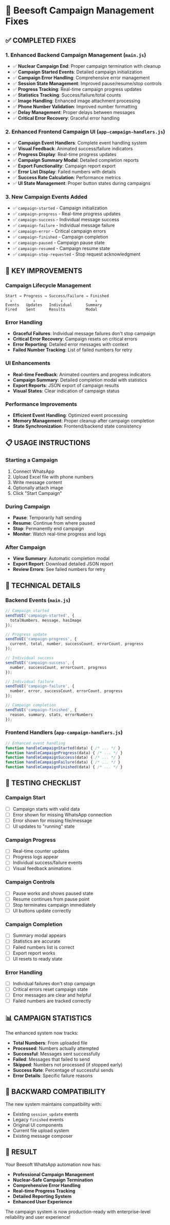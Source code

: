 # 🐝 Beesoft Campaign Management Fixes

## ✅ **COMPLETED FIXES**

### 1. **Enhanced Backend Campaign Management** (`main.js`)
- ✅ **Nuclear Campaign End**: Proper campaign termination with cleanup
- ✅ **Campaign Started Events**: Detailed campaign initialization 
- ✅ **Campaign Error Handling**: Comprehensive error management
- ✅ **Session State Management**: Improved pause/resume/stop controls
- ✅ **Progress Tracking**: Real-time campaign progress updates
- ✅ **Statistics Tracking**: Success/failure/total counts
- ✅ **Image Handling**: Enhanced image attachment processing
- ✅ **Phone Number Validation**: Improved number formatting
- ✅ **Delay Management**: Proper delays between messages
- ✅ **Critical Error Recovery**: Graceful error handling

### 2. **Enhanced Frontend Campaign UI** (`app-campaign-handlers.js`)
- ✅ **Campaign Event Handlers**: Complete event handling system
- ✅ **Visual Feedback**: Animated success/failure indicators
- ✅ **Progress Display**: Real-time progress updates
- ✅ **Campaign Summary Modal**: Detailed completion reports
- ✅ **Export Functionality**: Campaign report export
- ✅ **Error List Display**: Failed numbers with details
- ✅ **Success Rate Calculation**: Performance metrics
- ✅ **UI State Management**: Proper button states during campaigns

### 3. **New Campaign Events Added**
- ✅ `campaign-started` - Campaign initialization
- ✅ `campaign-progress` - Real-time progress updates  
- ✅ `campaign-success` - Individual message success
- ✅ `campaign-failure` - Individual message failure
- ✅ `campaign-error` - Critical campaign errors
- ✅ `campaign-finished` - Campaign completion
- ✅ `campaign-paused` - Campaign pause state
- ✅ `campaign-resumed` - Campaign resume state
- ✅ `campaign-stop-requested` - Stop request acknowledgment

## 🚀 **KEY IMPROVEMENTS**

### **Campaign Lifecycle Management**
```
Start → Progress → Success/Failure → Finished
  ↓         ↓           ↓              ↓
Events   Updates   Individual      Summary
Fired    Sent      Results         Modal
```

### **Error Handling**
- **Graceful Failures**: Individual message failures don't stop campaign
- **Critical Error Recovery**: Campaign resets on critical errors
- **Error Reporting**: Detailed error messages with context
- **Failed Number Tracking**: List of failed numbers for retry

### **UI Enhancements**
- **Real-time Feedback**: Animated counters and progress indicators
- **Campaign Summary**: Detailed completion modal with statistics
- **Export Reports**: JSON export of campaign results
- **Visual States**: Clear indication of campaign status

### **Performance Improvements**
- **Efficient Event Handling**: Optimized event processing
- **Memory Management**: Proper cleanup after campaign completion
- **State Synchronization**: Frontend/backend state consistency

## 📋 **USAGE INSTRUCTIONS**

### **Starting a Campaign**
1. Connect WhatsApp
2. Upload Excel file with phone numbers
3. Write message content
4. Optionally attach image
5. Click "Start Campaign"

### **During Campaign**
- **Pause**: Temporarily halt sending
- **Resume**: Continue from where paused
- **Stop**: Permanently end campaign
- **Monitor**: Watch real-time progress and logs

### **After Campaign**
- **View Summary**: Automatic completion modal
- **Export Report**: Download detailed JSON report
- **Review Errors**: See failed numbers for retry

## 🔧 **TECHNICAL DETAILS**

### **Backend Events** (`main.js`)
```javascript
// Campaign started
sendToUI('campaign-started', { 
  totalNumbers, message, hasImage 
});

// Progress update
sendToUI('campaign-progress', { 
  current, total, number, successCount, errorCount, progress 
});

// Individual success
sendToUI('campaign-success', { 
  number, successCount, errorCount, progress 
});

// Individual failure
sendToUI('campaign-failure', { 
  number, error, successCount, errorCount, progress 
});

// Campaign completion
sendToUI('campaign-finished', { 
  reason, summary, stats, errorNumbers 
});
```

### **Frontend Handlers** (`app-campaign-handlers.js`)
```javascript
// Enhanced event handling
function handleCampaignStarted(data) { /* ... */ }
function handleCampaignProgress(data) { /* ... */ }
function handleCampaignSuccess(data) { /* ... */ }
function handleCampaignFailure(data) { /* ... */ }
function handleCampaignFinished(data) { /* ... */ }
```

## 🎯 **TESTING CHECKLIST**

### **Campaign Start**
- [ ] Campaign starts with valid data
- [ ] Error shown for missing WhatsApp connection
- [ ] Error shown for missing file/message
- [ ] UI updates to "running" state

### **Campaign Progress**
- [ ] Real-time counter updates
- [ ] Progress logs appear
- [ ] Individual success/failure events
- [ ] Visual feedback animations

### **Campaign Controls**
- [ ] Pause works and shows paused state
- [ ] Resume continues from pause point
- [ ] Stop terminates campaign immediately
- [ ] UI buttons update correctly

### **Campaign Completion**
- [ ] Summary modal appears
- [ ] Statistics are accurate
- [ ] Failed numbers list is correct
- [ ] Export report works
- [ ] UI resets to ready state

### **Error Handling**
- [ ] Individual failures don't stop campaign
- [ ] Critical errors reset campaign state
- [ ] Error messages are clear and helpful
- [ ] Failed numbers are tracked correctly

## 📊 **CAMPAIGN STATISTICS**

The enhanced system now tracks:
- **Total Numbers**: From uploaded file
- **Processed**: Numbers actually attempted
- **Successful**: Messages sent successfully  
- **Failed**: Messages that failed to send
- **Skipped**: Numbers not processed (if stopped early)
- **Success Rate**: Percentage of successful sends
- **Error Details**: Specific failure reasons

## 🔄 **BACKWARD COMPATIBILITY**

The new system maintains compatibility with:
- Existing `session_update` events
- Legacy `finished` events  
- Original UI components
- Current file upload system
- Existing message composer

## 🎉 **RESULT**

Your Beesoft WhatsApp automation now has:
- **Professional Campaign Management**
- **Nuclear-Safe Campaign Termination** 
- **Comprehensive Error Handling**
- **Real-time Progress Tracking**
- **Detailed Reporting System**
- **Enhanced User Experience**

The campaign system is now production-ready with enterprise-level reliability and user experience!